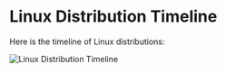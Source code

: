 # Linux Distribution Timeline

Here is the timeline of Linux distributions:

![Linux Distribution Timeline](https://upload.wikimedia.org/wikipedia/commons/thumb/1/1e/Linux_Distribution_Timeline.svg/1200px-Linux_Distribution_Timeline.svg.png)
